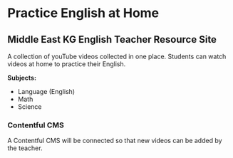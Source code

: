 # Practice English at Home

## Middle East KG English Teacher Resource Site

A collection of youTube videos collected in one place. Students can watch videos at home to practice their English.

**Subjects:**

* Language (English)
* Math
* Science

### Contentful CMS

A Contentful CMS will be connected so that new videos can be added by the teacher.
